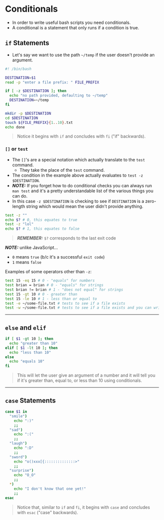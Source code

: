 # Conditionals

- In order to write useful bash scripts you need conditionals.
- A conditional is a statement that only runs if a condition is true.

## `if` Statements

- Let's say we want to use the path `~/temp` if the user doesn't provide an argument.

```sh
#! /bin/bash

DESTINATION=$1
read -p "enter a file prefix: " FILE_PREFIX

if [ -z $DESTINATION ]; then
  echo "no path provided, defaulting to ~/temp"
  DESTINATION=~/temp
fi

mkdir -p $DESTINATION
cd $DESTINATION
touch ${FILE_PREFIX}{1..10}.txt
echo done
```

> Notice it begins with `if` and concludes with `fi` ("if" backwards).

### `[]` or `test`

- The `[]`'s are a special notation which actually translate to the `test` command.
  - They take the place of the `test` command.
- The condition in the example above actually evaluates to `test -z $DESTINATION`.
- **_NOTE:_** If you forget how to do conditional checks you can always run `man test` and it's a pretty understandable list of the various things you can do.
- In this case `-z $DESTINATION` is checking to see if `DESTINATION` is a zero-length string which would mean the user didn't provide anything.

```sh
test -z ""
echo $? # 0, this equates to true
test -z "lol"
echo $? # 1, this equates to false
```

> **_REMEMBER:_** `$?` corresponds to the last exit code

**_NOTE:_** unlike JavaScript...

- `0` means `true` (b/c it's a successful `exit code`)
- `1` means `false`

Examples of some operators other than `-z`:

```sh
test 15 -eq 15 # 0 - "equals" for numbers
test brian = brian # 0 - "equals" for strings
test brian != brian # 1 - "does not equal" for strings
test 15 -gt 10 # 0 - greater than
test 15 -le 10 # 1 - less than or equal to
test -e ~/some-file.txt # tests to see if a file exists
test -w ~/some-file.txt # tests to see if a file exists and you can write to it
```

---

## `else` and `elif`

```sh
if [ $1 -gt 10 ]; then
  echo "greater than 10"
elif [ $1 -lt 10 ]; then
  echo "less than 10"
else
  echo "equals 10"
fi
```

> This will let the user give an argument of a number and it will tell you if it's greater than, equal to, or less than 10 using conditionals.

---

## `case` Statements

```sh
case $1 in
  "smile")
    echo ":)"
    ;;
  "sad")
    echo ":("
    ;;
  "laugh")
    echo ":D"
    ;;
  "sword")
    echo "o()xxx[{::::::::::::::>"
    ;;
  "surprise")
    echo "O_O"
    ;;
  *)
    echo "I don't know that one yet!"
    ;;
esac
```

> Notice that, similar to `if` and `fi`, it begins with `case` and concludes with `esac` ("case" backwards).
